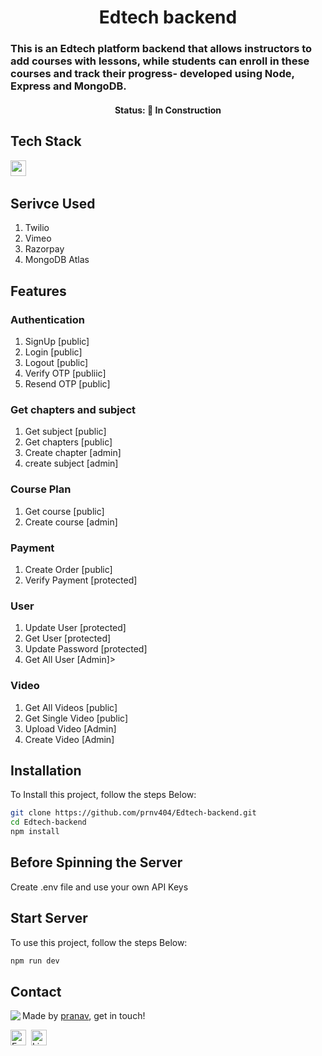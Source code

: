 <h1 align="center">
	Edtech backend
</h1>

<h3>
 This is an Edtech  platform  backend that allows instructors to add courses with lessons, while students can enroll in these courses and track their progress- developed using Node, Express and MongoDB.
</h3>

<h4 align="center">
	Status: 🚧 In Construction
</h4>

## Tech Stack

<img src="https://img.shields.io/badge/Nodejs-05122A?style=flat&logo=node.js" alt="nodejs Badge" height="25">&nbsp;

## Serivce Used

<ol>
	<li>Twilio</li>
	<li>Vimeo</li>
	<li>Razorpay</li>
	<li> MongoDB Atlas</li>
</ol>

## Features

<h3>Authentication</h3>
<ol>
   	<li>SignUp [public]</li>
	<li>Login [public]</li>
	<li>Logout [public]</li>
	<li>Verify OTP [publiic]</li>
	<li>Resend OTP [public]</li>
</ol>

<h3>Get chapters and subject</h3>
<ol>
   	<li>Get subject [public]</li>
	<li>Get chapters [public]</li>
	<li>Create chapter [admin]</li>
	<li>create subject [admin]</li>
</ol>

<h3>Course Plan</h3>
<ol>
   	<li>Get course [public]</li>
	<li>Create course [admin]</li>
</ol>

<h3>Payment</h1>
<ol>
   	<li>Create Order [public]</li>
	<li>Verify Payment [protected]</li>
</ol>

<h3>User</h3>
<ol>
   	<li> Update User [protected]</li>
	<li>Get User [protected]</li>
	<li> Update Password [protected]</li>
	<li> Get All User [Admin]>
</ol>

<h3>Video</h3>
<ol>
   	<li> Get All Videos [public]</li>
	<li>Get Single Video [public]</li>
	<li> Upload Video [Admin]</li>
	<li> Create Video [Admin]</li>
</ol>

## Installation

To Install this project, follow the steps Below:

```bash
git clone https://github.com/prnv404/Edtech-backend.git
cd Edtech-backend
npm install
```

## Before Spinning the Server

Create .env file and use your own API Keys

## Start Server

To use this project, follow the steps Below:

```bash
npm run dev
```

## Contact

<img align="left" src="https://avatars.githubusercontent.com/prnv404?size=100">

Made by [pranav](https://github.com/prnv404), get in touch!

<a href="mailto:pranavofficial404@gmail.com" target="_blank"><img src="https://img.shields.io/badge/Email-D14836?style=flat&logo=gmail&logoColor=white" alt="Email Badge" height="25"></a>&nbsp;
<a href="https://www.linkedin.com/in/pranav s" target="_blank"><img src="https://img.shields.io/badge/Linkedin-0077B5?style=flat&logo=linkedin&logoColor=white" alt="LinkedIn Badge" height="25"></a>&nbsp;

<br clear="left"/>
